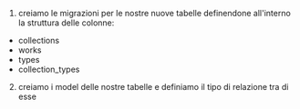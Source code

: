 1) creiamo le migrazioni per le nostre nuove tabelle definendone all'interno la struttura delle colonne:
- collections
- works
- types
- collection_types

2) creiamo i model delle nostre tabelle e definiamo il tipo di relazione tra di esse

